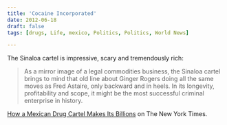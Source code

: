 ```yaml
---
title: 'Cocaine Incorporated'
date: 2012-06-18
draft: false
tags: [drugs, Life, mexico, Politics, Politics, World News]

---
```


The Sinaloa cartel is impressive, scary and tremendously rich:

> As a mirror image of a legal commodities business, the Sinaloa cartel brings to mind that old line about Ginger Rogers doing all the same moves as Fred Astaire, only backward and in heels. In its longevity, profitability and scope, it might be the most successful criminal enterprise in history.

[How a Mexican Drug Cartel Makes Its Billions](http://www.nytimes.com/2012/06/17/magazine/how-a-mexican-drug-cartel-makes-its-billions.html?pagewanted=2) on The New York Times.